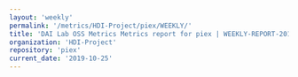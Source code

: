 ```yaml
---
layout: 'weekly'
permalink: '/metrics/HDI-Project/piex/WEEKLY/'
title: 'DAI Lab OSS Metrics Metrics report for piex | WEEKLY-REPORT-2019-10-25'
organization: 'HDI-Project'
repository: 'piex'
current_date: '2019-10-25'
---
```

